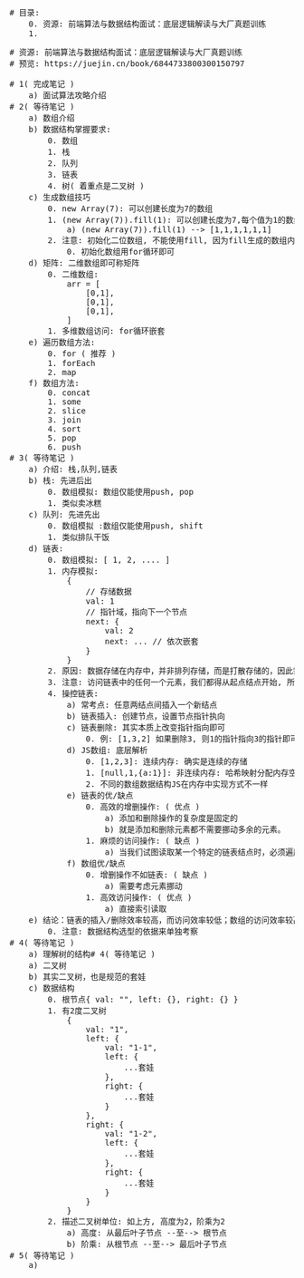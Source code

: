 <pre>
# 目录:
    0. 资源: 前端算法与数据结构面试：底层逻辑解读与大厂真题训练
    1. 
</pre>

<pre>
# 资源: 前端算法与数据结构面试：底层逻辑解读与大厂真题训练
# 预览: https://juejin.cn/book/6844733800300150797

# 1( 完成笔记 )
    a) 面试算法攻略介绍
# 2( 等待笔记 )
    a) 数组介绍
    b) 数据结构掌握要求:
        0. 数组
        1. 栈
        2. 队列
        3. 链表
        4. 树( 着重点是二叉树 )
    c) 生成数组技巧
        0. new Array(7): 可以创建长度为7的数组
        1. (new Array(7)).fill(1): 可以创建长度为7,每个值为1的数组
            a) (new Array(7)).fill(1) --> [1,1,1,1,1,1]
        2. 注意: 初始化二位数组, 不能使用fill, 因为fill生成的数组内容，指向同一个内存地址
            0. 初始化数组用for循环即可
    d) 矩阵: 二维数组即可称矩阵
        0. 二维数组: 
            arr = [
                [0,1],
                [0,1],
                [0,1],
            ]
        1. 多维数组访问: for循环嵌套
    e) 遍历数组方法:
        0. for ( 推荐 )
        1. forEach
        2. map
    f) 数组方法:
        0. concat
        1. some
        2. slice
        3. join
        4. sort
        5. pop
        6. push
# 3( 等待笔记 )
    a) 介绍: 栈,队列,链表 
    b) 栈: 先进后出
        0. 数组模拟: 数组仅能使用push, pop
        1. 类似卖冰糕
    c) 队列: 先进先出
        0. 数组模拟 :数组仅能使用push, shift
        1. 类似排队干饭
    d) 链表: 
        0. 数组模拟: [ 1, 2, .... ]
        1. 内存模拟:
            {
                // 存储数据
                val: 1
                // 指针域，指向下一个节点
                next: {
                    val: 2
                    next: ... // 依次嵌套
                }
            }
        2. 原因: 数据存储在内存中，并非排列存储，而是打散存储的，因此需要指针指定下个数据位置
        3. 注意: 访问链表中的任何一个元素，我们都得从起点结点开始, 所以要定一个"空节点head"
        4. 操控链表:
            a) 常考点: 任意两结点间插入一个新结点
            b) 链表插入: 创建节点，设置节点指针执向
            c) 链表删除: 其实本质上改变指针指向即可
                0. 例: [1,3,2] 如果删除3, 则1的指针指向3的指针即可, 则变为[1,2]
            d) JS数组: 底层解析
                0. [1,2,3]: 连续内存: 确实是连续的存储
                1. [null,1,{a:1}]: 非连续内存: 哈希映射分配内存空间，是由对象链表来实现的
                2. 不同的数组数据结构JS在内存中实现方式不一样
            e) 链表的优/缺点
                0. 高效的增删操作: ( 优点 ) 
                    a) 添加和删除操作的复杂度是固定的
                    b) 就是添加和删除元素都不需要挪动多余的元素。
                1. 麻烦的访问操作: ( 缺点 )
                    a) 当我们试图读取某一个特定的链表结点时，必须遍历整个链表来查找它
            f) 数组优/缺点
                0. 增删操作不如链表: ( 缺点 )
                    a) 需要考虑元素挪动
                1. 高效访问操作: ( 优点 )
                    a) 直接索引读取
    e) 结论：链表的插入/删除效率较高，而访问效率较低；数组的访问效率较高，而插入效率较低。
        0. 注意: 数据结构选型的依据来单独考察
# 4( 等待笔记 )
    a) 理解树的结构# 4( 等待笔记 )
    a) 二叉树
    b) 其实二叉树，也是规范的套娃
    c) 数据结构
        0. 根节点{ val: "", left: {}, right: {} }
        1. 有2度二叉树
            {
                val: "1",
                left: {
                    val: "1-1",
                    left: {
                        ...套娃
                    },
                    right: {
                        ...套娃
                    }
                },
                right: {
                    val: "1-2",
                    left: {
                        ...套娃
                    },
                    right: {
                        ...套娃
                    }   
                }
            }
        2. 描述二叉树单位: 如上方, 高度为2，阶乘为2
            a) 高度: 从最后叶子节点 --至--> 根节点
            b) 阶乘: 从根节点 --至--> 最后叶子节点
# 5( 等待笔记 )
    a) 


</pre>